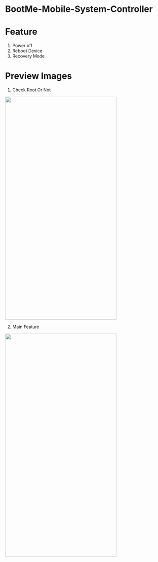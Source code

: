 # BootMe-Mobile-System-Controller

# Feature
1. Power off
2. Reboot Device
3. Recovery Mode


# Preview Images
1. Check Root Or Not
<img src = "1.png" width="360" height="720" />

2. Main Feature
<img src = "2.png" width="360" height="720" />
